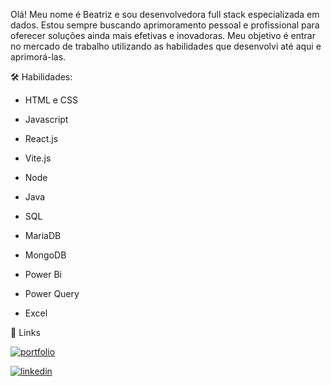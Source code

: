  Olá! Meu nome é Beatriz e sou desenvolvedora full stack especializada em dados. Estou sempre buscando aprimoramento pessoal e
 profissional para oferecer soluções ainda mais efetivas e inovadoras. Meu objetivo é entrar no mercado de trabalho utilizando as habilidades
 que desenvolvi até aqui e aprimorá-las.

🛠 Habilidades:

- HTML e CSS 

- Javascript 

- React.js

- Vite.js

- Node

- Java

- SQL

- MariaDB

- MongoDB

- Power Bi

- Power Query

- Excel



🔗 Links

[![portfolio](https://img.shields.io/badge/my_portfolio-000?style=for-the-badge&logo=ko-fi&logoColor=white)](https://github.com/beasb) 

[![linkedin](https://img.shields.io/badge/linkedin-0A66C2?style=for-the-badge&logo=linkedin&logoColor=white)](https://www.linkedin.com/in/beatriz-s-borges-34305a307)
